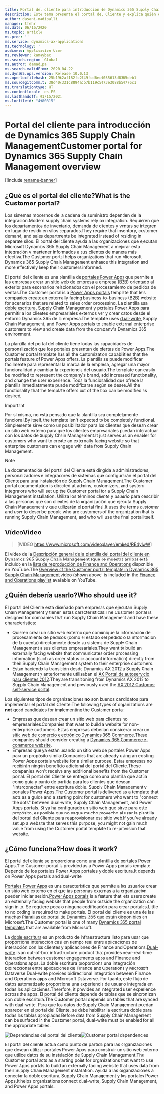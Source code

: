 ```yaml
---
title: Portal del cliente para introducción de Dynamics 365 Supply Chain Management
description: Este tema presenta el portal del Cliente y explica quién debe usarlo y cómo funciona.
author: dasani-madipalli
manager: tfehr
ms.date: 06/16/2020
ms.topic: article
ms.prod: ''
ms.service: dynamics-ax-applications
ms.technology: ''
audience: Application User
ms.reviewer: kamaybac
ms.search.region: Global
ms.author: damadipa
ms.search.validFrom: 2020-04-22
ms.dyn365.ops.version: Release 10.0.13
ms.openlocfilehash: 25b1962af182fc2749fcd6ec0035613d8365deb1
ms.sourcegitcommit: 38d40c331c8894acb7b119c5073e3088b54776c1
ms.translationtype: HT
ms.contentlocale: es-ES
ms.lasthandoff: 01/15/2021
ms.locfileid: "4980815"
---
```

# <a name="customer-portal-for-dynamics-365-supply-chain-management-overview"></a><span data-ttu-id="87915-103">Portal del cliente para introducción de Dynamics 365 Supply Chain Management</span><span class="sxs-lookup"><span data-stu-id="87915-103">Customer portal for Dynamics 365 Supply Chain Management overview</span></span>

[!include [rename-banner](~/includes/cc-data-platform-banner.md)]

## <a name="what-is-the-customer-portal"></a><span data-ttu-id="87915-104">¿Qué es el portal del cliente?</span><span class="sxs-lookup"><span data-stu-id="87915-104">What is the Customer portal?</span></span>

<span data-ttu-id="87915-105">Los sistemas modernos de la cadena de suministro dependen de la integración.</span><span class="sxs-lookup"><span data-stu-id="87915-105">Modern supply chain systems rely on integration.</span></span> <span data-ttu-id="87915-106">Requieren que los departamentos de inventario, demanda de clientes y ventas se integren en lugar de residir en silos separados.</span><span class="sxs-lookup"><span data-stu-id="87915-106">They require that inventory, customer demand, and sales departments be integrated instead of residing in separate silos.</span></span> <span data-ttu-id="87915-107">El portal del cliente ayuda a las organizaciones que ejecutan Microsoft Dynamics 365 Supply Chain Management a mejorar esta integración y mantener informados a sus clientes de manera más efectiva.</span><span class="sxs-lookup"><span data-stu-id="87915-107">The Customer portal helps organizations that run Microsoft Dynamics 365 Supply Chain Management enhance this integration and more effectively keep their customers informed.</span></span>

<span data-ttu-id="87915-108">El portal del cliente es una plantilla de [portales Power Apps](https://docs.microsoft.com/powerapps/maker/portals/overview) que permite a las empresas crear un sitio web de empresa a empresa (B2B) orientado al exterior para escenarios relacionados con el procesamiento de pedidos de ventas.</span><span class="sxs-lookup"><span data-stu-id="87915-108">The Customer portal is a [Power Apps portals](https://docs.microsoft.com/powerapps/maker/portals/overview) template that lets companies create an externally facing business-to-business (B2B) website for scenarios that are related to sales order processing.</span></span> <span data-ttu-id="87915-109">La plantilla usa [doble escritura](https://docs.microsoft.com/dynamics365/fin-ops-core/dev-itpro/data-entities/dual-write/dual-write-home-page), Supply Chain Management y portales Power Apps para permitir a los clientes empresariales externos ver y crear datos desde el entorno Dynamics 365 de la empresa.</span><span class="sxs-lookup"><span data-stu-id="87915-109">The template uses [dual-write](https://docs.microsoft.com/dynamics365/fin-ops-core/dev-itpro/data-entities/dual-write/dual-write-home-page), Supply Chain Management, and Power Apps portals to enable external enterprise customers to view and create data from the company's Dynamics 365 environment.</span></span>

<span data-ttu-id="87915-110">La plantilla del portal del cliente tiene todas las capacidades de personalización que los portales presentan de ofertas de Power Apps.</span><span class="sxs-lookup"><span data-stu-id="87915-110">The Customer portal template has all the customization capabilities that the portals feature of Power Apps offers.</span></span> <span data-ttu-id="87915-111">La plantilla se puede modificar fácilmente para representar la marca de la empresa, agregar una mayor funcionalidad y cambiar la experiencia del usuario.</span><span class="sxs-lookup"><span data-stu-id="87915-111">The template can easily be modified to represent the company's brand, add increased functionality, and change the user experience.</span></span> <span data-ttu-id="87915-112">Toda la funcionalidad que ofrece la plantilla inmediatamente puede modificarse según se desee.</span><span class="sxs-lookup"><span data-stu-id="87915-112">All the functionality that the template offers out of the box can be modified as desired.</span></span>

> [!IMPORTANT]
> <span data-ttu-id="87915-113">Por sí misma, no está pensado que la plantilla sea completamente funcional.</span><span class="sxs-lookup"><span data-stu-id="87915-113">By itself, the template isn't expected to be completely functional.</span></span> <span data-ttu-id="87915-114">Simplemente sirve como un posibilitador para los clientes que desean crear un sitio web externo para que los clientes empresariales puedan interactuar con los datos de Supply Chain Management.</span><span class="sxs-lookup"><span data-stu-id="87915-114">It just serves as an enabler for customers who want to create an externally facing website so that enterprise customers can engage with data from Supply Chain Management.</span></span>

> [!NOTE]
> <span data-ttu-id="87915-115">La documentación del portal del Cliente está dirigida a administradores, personalizadores e integradores de sistemas que configurarán el portal del Cliente para una instalación de Supply Chain Management.</span><span class="sxs-lookup"><span data-stu-id="87915-115">The Customer portal documentation is directed at admins, customizers, and system integrators who will set up the Customer portal for a Supply Chain Management installation.</span></span> <span data-ttu-id="87915-116">Utiliza los términos _cliente_ y _usuario_ para describir a las personas que son clientes de la organización que ejecuta Supply Chain Management y que utilizarán el portal final.</span><span class="sxs-lookup"><span data-stu-id="87915-116">It uses the terms _customer_ and _user_ to describe people who are customers of the organization that is running Supply Chain Management, and who will use the final portal itself.</span></span>

## <a name="video"></a><span data-ttu-id="87915-117">Vídeo</span><span class="sxs-lookup"><span data-stu-id="87915-117">Video</span></span>

> [!VIDEO https://www.microsoft.com/videoplayer/embed/RE4ylwW]

<span data-ttu-id="87915-118">El vídeo de la [Descripción general de la plantilla del portal del cliente en Dynamics 365 Supply Chain Management](https://youtu.be/nPrqoLuHfV8) (que se muestra arriba) está incluido en la [lista de reproducción de Finance and Operations](https://www.youtube.com/playlist?list=PLcakwueIHoT_SYfIaPGoOhloFoCXiUSyW) disponible en YouTube.</span><span class="sxs-lookup"><span data-stu-id="87915-118">The [Overview of the Customer portal template in Dynamics 365 Supply Chain Management](https://youtu.be/nPrqoLuHfV8) video (shown above) is included in the [Finance and Operations playlist](https://www.youtube.com/playlist?list=PLcakwueIHoT_SYfIaPGoOhloFoCXiUSyW) available on YouTube.</span></span>

## <a name="who-should-use-it"></a><span data-ttu-id="87915-119">¿Quién debería usarlo?</span><span class="sxs-lookup"><span data-stu-id="87915-119">Who should use it?</span></span>

<span data-ttu-id="87915-120">El portal del Cliente está diseñado para empresas que ejecutan Supply Chain Management y tienen estas características:</span><span class="sxs-lookup"><span data-stu-id="87915-120">The Customer portal is designed for companies that run Supply Chain Management and have these characteristics:</span></span>

- <span data-ttu-id="87915-121">Quieren crear un sitio web externo que comunique la información de procesamiento de pedidos (como el estado del pedido o la información de la cuenta) directamente desde su sistema de Supply Chain Management a sus clientes empresariales.</span><span class="sxs-lookup"><span data-stu-id="87915-121">They want to build an externally facing website that communicates order processing information (such as order status or account information) directly from their Supply Chain Management system to their enterprise customers.</span></span>
- <span data-ttu-id="87915-122">Están haciendo la transición desde Dynamics AX 2012 a Supply Chain Management y anteriormente utilizaban el [AX Portal de autoservicio para clientes 2012](https://docs.microsoft.com/dynamicsax-2012/appuser-itpro/about-the-customer-self-service-portal).</span><span class="sxs-lookup"><span data-stu-id="87915-122">They are transitioning from Dynamics AX 2012 to Supply Chain Management and previously used the [AX 2012 Customer self-service portal](https://docs.microsoft.com/dynamicsax-2012/appuser-itpro/about-the-customer-self-service-portal).</span></span>

<span data-ttu-id="87915-123">Los siguientes tipos de organizaciones **no** son buenos candidatos para implementar el portal del Cliente:</span><span class="sxs-lookup"><span data-stu-id="87915-123">The following types of organizations are **not** good candidates for implementing the Customer portal:</span></span>

- <span data-ttu-id="87915-124">Empresas que desean crear un sitio web para clientes no empresariales.</span><span class="sxs-lookup"><span data-stu-id="87915-124">Companies that want to build a website for non-enterprise customers.</span></span> <span data-ttu-id="87915-125">Estas empresas deberían considerar crear un [sitio web de comercio electrónico Dynamics 365 Commerce](https://docs.microsoft.com/dynamics365/commerce/create-ecommerce-site).</span><span class="sxs-lookup"><span data-stu-id="87915-125">These companies should consider creating a [Dynamics 365 Commerce e-commerce website](https://docs.microsoft.com/dynamics365/commerce/create-ecommerce-site).</span></span>
- <span data-ttu-id="87915-126">Empresas que ya están usando un sitio web de portales Power Apps para un propósito similar.</span><span class="sxs-lookup"><span data-stu-id="87915-126">Companies that are already using an existing Power Apps portals website for a similar purpose.</span></span> <span data-ttu-id="87915-127">Estas empresas no recibirán ningún beneficio adicional del portal del Cliente.</span><span class="sxs-lookup"><span data-stu-id="87915-127">These companies won't receive any additional benefits from the Customer portal.</span></span> <span data-ttu-id="87915-128">El portal del Cliente se entrega como una plantilla que actúa como guía y punto de partida para los clientes que desean "interconectar" entre escritura doble, Supply Chain Management y portales Power Apps.</span><span class="sxs-lookup"><span data-stu-id="87915-128">The Customer portal is delivered as a template that acts as a guide and a starting point for customers who want to "connect the dots" between dual-write, Supply Chain Management, and Power Apps portals.</span></span> <span data-ttu-id="87915-129">Si ya ha configurado un sitio web que sirve para este propósito, es posible que no saque mucho provecho al usar la plantilla del portal del Cliente para reaprovisionar ese sitio web.</span><span class="sxs-lookup"><span data-stu-id="87915-129">If you've already set up a website that serves this purpose, you might not gain much value from using the Customer portal template to re-provision that website.</span></span>

## <a name="how-does-it-work"></a><span data-ttu-id="87915-130">¿Cómo funciona?</span><span class="sxs-lookup"><span data-stu-id="87915-130">How does it work?</span></span>

<span data-ttu-id="87915-131">El portal del cliente se proporciona como una plantilla de portales Power Apps.</span><span class="sxs-lookup"><span data-stu-id="87915-131">The Customer portal is provided as a Power Apps portals template.</span></span> <span data-ttu-id="87915-132">Depende de los portales Power Apps portales y doble escritura.</span><span class="sxs-lookup"><span data-stu-id="87915-132">It depends on Power Apps portals and dual-write.</span></span>

<span data-ttu-id="87915-133">[Portales Power Apps](https://docs.microsoft.com/powerapps/maker/portals/overview) es una característica que permite a los usuarios crear un sitio web externo en el que las personas externas a la organización pueden iniciar sesión.</span><span class="sxs-lookup"><span data-stu-id="87915-133">[Power Apps portals](https://docs.microsoft.com/powerapps/maker/portals/overview) is a feature that lets users create an externally facing website that people from outside the organization can sign in to.</span></span> <span data-ttu-id="87915-134">Se requiere poca o ninguna codificación para crear portales.</span><span class="sxs-lookup"><span data-stu-id="87915-134">Little to no coding is required to make portals.</span></span> <span data-ttu-id="87915-135">El portal del cliente es una de las muchas [Plantillas de portal de Dynamics 365](https://docs.microsoft.com/powerapps/maker/portals/portal-templates#environment-with-model-driven-apps-in-dynamics-365) que están disponibles en Microsoft.</span><span class="sxs-lookup"><span data-stu-id="87915-135">The Customer portal is one of many [Dynamics 365 portal templates](https://docs.microsoft.com/powerapps/maker/portals/portal-templates#environment-with-model-driven-apps-in-dynamics-365) that are available from Microsoft.</span></span>

<span data-ttu-id="87915-136">La [doble escritura](https://docs.microsoft.com/powerapps/maker/portals/overview) es un producto de infraestructura listo para usar que proporciona interacción casi en tiempo real entre aplicaciones de interacción con los clientes y aplicaciones de Finance and Operations.</span><span class="sxs-lookup"><span data-stu-id="87915-136">[Dual-write](https://docs.microsoft.com/powerapps/maker/portals/overview) is an out-of-box infrastructure product that provides near-real-time interaction between customer engagements apps and Finance and Operations apps.</span></span> <span data-ttu-id="87915-137">La doble escritura proporciona una integración bidireccional entre aplicaciones de Finance and Operations y Microsoft Dataverse.</span><span class="sxs-lookup"><span data-stu-id="87915-137">Dual-write provides bidirectional integration between Finance and Operations apps and Microsoft Dataverse.</span></span> <span data-ttu-id="87915-138">Por taanto, este flujo de datos automatizado proporciona una experiencia de usuario integrada en todas las aplicaciones.</span><span class="sxs-lookup"><span data-stu-id="87915-138">Therefore, it provides an integrated user experience across the apps.</span></span> <span data-ttu-id="87915-139">El portal del cliente depende de tablas que se sincronizan con doble escritura.</span><span class="sxs-lookup"><span data-stu-id="87915-139">The Customer portal depends on tables that are synced with dual-write.</span></span> <span data-ttu-id="87915-140">Para que los datos de Supply Chain Management puedan aparecer en el portal del Cliente, se debe habilitar la escritura doble para todas las tablas apropiadas.</span><span class="sxs-lookup"><span data-stu-id="87915-140">Before data from Supply Chain Management can be surfaced in the Customer portal, dual-write must be enabled for all the appropriate tables.</span></span>

<span data-ttu-id="87915-141">![Dependencias del portal del cliente](media/customer-portal-elements.png "Dependencias del portal del cliente")</span><span class="sxs-lookup"><span data-stu-id="87915-141">![Customer portal dependencies](media/customer-portal-elements.png "Customer portal dependencies")</span></span>

<span data-ttu-id="87915-142">El portal del cliente actúa como punto de partida para las organizaciones que desean utilizar portales Power Apps para construir un sitio web externo que utilice datos de su instalación de Supply Chain Management.</span><span class="sxs-lookup"><span data-stu-id="87915-142">The Customer portal acts as a starting point for organizations that want to use Power Apps portals to build an externally facing website that uses data from their Supply Chain Management installation.</span></span> <span data-ttu-id="87915-143">Ayuda a las organizaciones a conectar la doble escritura, Supply Chain Management y los portales Power Apps.</span><span class="sxs-lookup"><span data-stu-id="87915-143">It helps organizations connect dual-write, Supply Chain Management, and Power Apps portals.</span></span>
